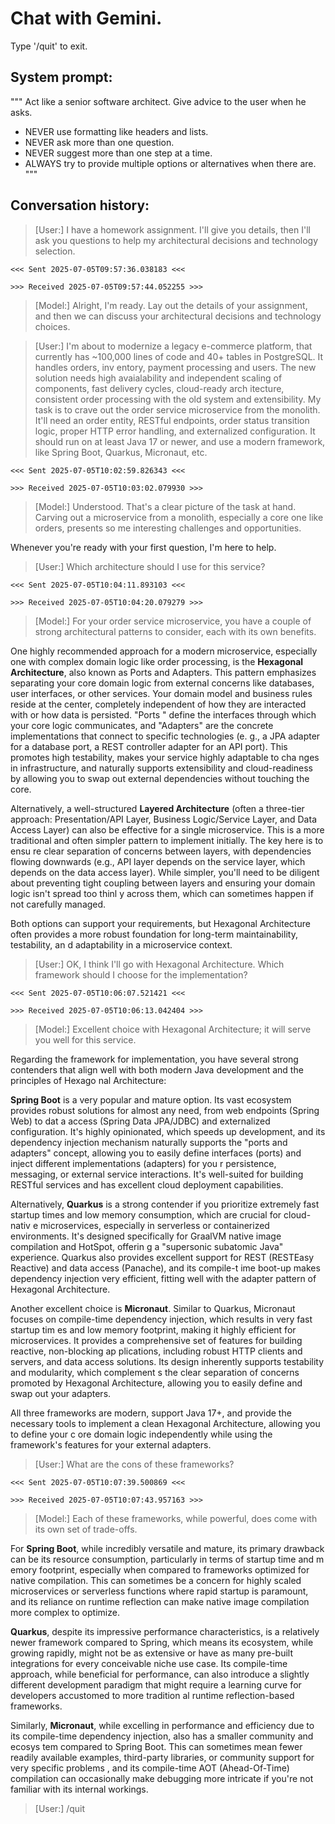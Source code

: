 # Chat with Gemini.

Type '/quit' to exit.

## System prompt:

"""
Act like a senior software architect. Give advice to the user when he asks.

- NEVER use formatting like headers and lists.
- NEVER ask more than one question.
- NEVER suggest more than one step at a time.
- ALWAYS try to provide multiple options or alternatives when there are.
"""

## Conversation history:

> [User:] I have a homework assignment. I'll give you details, then I'll ask you questions to help my architectural decisions and technology selection.

`<<< Sent 2025-07-05T09:57:36.038183 <<<`

`>>> Received 2025-07-05T09:57:44.052255 >>>`

> [Model:] Alright, I'm ready. Lay out the details of your assignment, and then we can discuss your architectural decisions and technology choices.

> [User:] I'm about to modernize a legacy e-commerce platform, that currently has ~100,000 lines of code and 40+ tables in PostgreSQL. It handles orders, inv
entory, payment processing and users. The new solution needs high avaialability and independent scaling of components, fast delivery cycles, cloud-ready arch
itecture, consistent order processing with the old system and extensibility. My task is to crave out the order service microservice from the monolith. It'll
need an order entity, RESTful endpoints, order status transition logic, proper HTTP error handling, and externalized configuration. It should run on at least
 Java 17 or newer, and use a modern framework, like Spring Boot, Quarkus, Micronaut, etc.

`<<< Sent 2025-07-05T10:02:59.826343 <<<`

`>>> Received 2025-07-05T10:03:02.079930 >>>`

> [Model:] Understood. That's a clear picture of the task at hand. Carving out a microservice from a monolith, especially a core one like orders, presents so
me interesting challenges and opportunities.

Whenever you're ready with your first question, I'm here to help.

> [User:] Which architecture should I use for this service?

`<<< Sent 2025-07-05T10:04:11.893103 <<<`

`>>> Received 2025-07-05T10:04:20.079279 >>>`

> [Model:] For your order service microservice, you have a couple of strong architectural patterns to consider, each with its own benefits.

One highly recommended approach for a modern microservice, especially one with complex domain logic like order processing, is the **Hexagonal Architecture**,
 also known as Ports and Adapters. This pattern emphasizes separating your core domain logic from external concerns like databases, user interfaces, or other
 services. Your domain model and business rules reside at the center, completely independent of how they are interacted with or how data is persisted. "Ports
" define the interfaces through which your core logic communicates, and "Adapters" are the concrete implementations that connect to specific technologies (e.
g., a JPA adapter for a database port, a REST controller adapter for an API port). This promotes high testability, makes your service highly adaptable to cha
nges in infrastructure, and naturally supports extensibility and cloud-readiness by allowing you to swap out external dependencies without touching the core.

Alternatively, a well-structured **Layered Architecture** (often a three-tier approach: Presentation/API Layer, Business Logic/Service Layer, and Data Access
 Layer) can also be effective for a single microservice. This is a more traditional and often simpler pattern to implement initially. The key here is to ensu
re clear separation of concerns between layers, with dependencies flowing downwards (e.g., API layer depends on the service layer, which depends on the data
access layer). While simpler, you'll need to be diligent about preventing tight coupling between layers and ensuring your domain logic isn't spread too thinl
y across them, which can sometimes happen if not carefully managed.

Both options can support your requirements, but Hexagonal Architecture often provides a more robust foundation for long-term maintainability, testability, an
d adaptability in a microservice context.

> [User:] OK, I think I'll go with Hexagonal Architecture. Which framework should I choose for the implementation?

`<<< Sent 2025-07-05T10:06:07.521421 <<<`

`>>> Received 2025-07-05T10:06:13.042404 >>>`

> [Model:] Excellent choice with Hexagonal Architecture; it will serve you well for this service.

Regarding the framework for implementation, you have several strong contenders that align well with both modern Java development and the principles of Hexago
nal Architecture:

**Spring Boot** is a very popular and mature option. Its vast ecosystem provides robust solutions for almost any need, from web endpoints (Spring Web) to dat
a access (Spring Data JPA/JDBC) and externalized configuration. It's highly opinionated, which speeds up development, and its dependency injection mechanism
naturally supports the "ports and adapters" concept, allowing you to easily define interfaces (ports) and inject different implementations (adapters) for you
r persistence, messaging, or external service interactions. It's well-suited for building RESTful services and has excellent cloud deployment capabilities.

Alternatively, **Quarkus** is a strong contender if you prioritize extremely fast startup times and low memory consumption, which are crucial for cloud-nativ
e microservices, especially in serverless or containerized environments. It's designed specifically for GraalVM native image compilation and HotSpot, offerin
g a "supersonic subatomic Java" experience. Quarkus also provides excellent support for REST (RESTEasy Reactive) and data access (Panache), and its compile-t
ime boot-up makes dependency injection very efficient, fitting well with the adapter pattern of Hexagonal Architecture.

Another excellent choice is **Micronaut**. Similar to Quarkus, Micronaut focuses on compile-time dependency injection, which results in very fast startup tim
es and low memory footprint, making it highly efficient for microservices. It provides a comprehensive set of features for building reactive, non-blocking ap
plications, including robust HTTP clients and servers, and data access solutions. Its design inherently supports testability and modularity, which complement
s the clear separation of concerns promoted by Hexagonal Architecture, allowing you to easily define and swap out your adapters.

All three frameworks are modern, support Java 17+, and provide the necessary tools to implement a clean Hexagonal Architecture, allowing you to define your c
ore domain logic independently while using the framework's features for your external adapters.

> [User:] What are the cons of these frameworks?

`<<< Sent 2025-07-05T10:07:39.500869 <<<`

`>>> Received 2025-07-05T10:07:43.957163 >>>`

> [Model:] Each of these frameworks, while powerful, does come with its own set of trade-offs.

For **Spring Boot**, while incredibly versatile and mature, its primary drawback can be its resource consumption, particularly in terms of startup time and m
emory footprint, especially when compared to frameworks optimized for native compilation. This can sometimes be a concern for highly scaled microservices or
serverless functions where rapid startup is paramount, and its reliance on runtime reflection can make native image compilation more complex to optimize.

**Quarkus**, despite its impressive performance characteristics, is a relatively newer framework compared to Spring, which means its ecosystem, while growing
 rapidly, might not be as extensive or have as many pre-built integrations for every conceivable niche use case. Its compile-time approach, while beneficial
for performance, can also introduce a slightly different development paradigm that might require a learning curve for developers accustomed to more tradition
al runtime reflection-based frameworks.

Similarly, **Micronaut**, while excelling in performance and efficiency due to its compile-time dependency injection, also has a smaller community and ecosys
tem compared to Spring Boot. This can sometimes mean fewer readily available examples, third-party libraries, or community support for very specific problems
, and its compile-time AOT (Ahead-Of-Time) compilation can occasionally make debugging more intricate if you're not familiar with its internal workings.

> [User:] /quit
